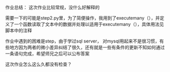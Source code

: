作业总结：
这次作业比较常规，没什么好解释的

需要一下的可能是step2.py里，为了简便操作，我用到了executemany（），并定义了一个函数读取了文本中的数据并处理以适用于executemany（），具体用法见脚本中的注释

作业中遇到的困难是step，由于学过sql server， 对mysql用起来不是很习惯，有些地方因为两者的微小差异纠结了很久，还有就是一些有条件的更新不知如何通过一条语句完成，希望师兄之后可以公布答案

这次作业怎么这么久都没有检查？
